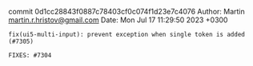 commit 0d1cc28843f0887c78403cf0c074f1d23e7c4076
Author: Martin <martin.r.hristov@gmail.com>
Date:   Mon Jul 17 11:29:50 2023 +0300

    fix(ui5-multi-input): prevent exception when single token is added (#7305)
    
    FIXES: #7304
